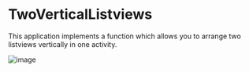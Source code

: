 # TwoVerticalListviews

This application implements a function which allows you to arrange two listviews vertically in one activity.

![image](https://github.com/Silocean/MyImageFolder/blob/master/TwoVerticalListview/screenshot.png)
